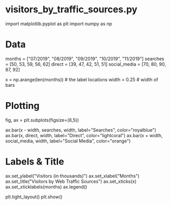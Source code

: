 # visitors_by_traffic_sources.py

import matplotlib.pyplot as plt
import numpy as np

# Data
months = ["07/2019", "08/2019", "09/2019", "10/2019", "11/2019"]
searches = [50, 53, 59, 56, 62]
direct = [39, 47, 42, 51, 51]
social_media = [70, 80, 90, 87, 92]

x = np.arange(len(months))  # the label locations
width = 0.25  # width of bars

# Plotting
fig, ax = plt.subplots(figsize=(8,5))

ax.bar(x - width, searches, width, label="Searches", color="royalblue")
ax.bar(x, direct, width, label="Direct", color="lightcoral")
ax.bar(x + width, social_media, width, label="Social Media", color="orange")

# Labels & Title
ax.set_ylabel("Visitors (in thousands)")
ax.set_xlabel("Months")
ax.set_title("Visitors by Web Traffic Sources")
ax.set_xticks(x)
ax.set_xticklabels(months)
ax.legend()

plt.tight_layout()
plt.show()
